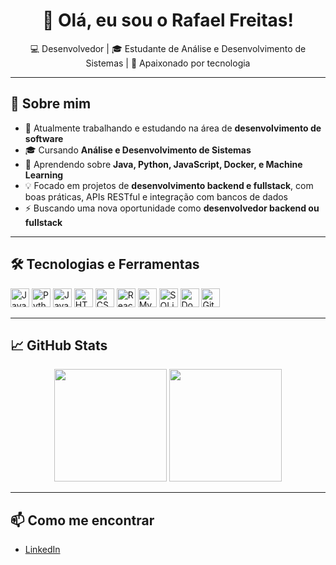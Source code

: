 <h1 align="center">👋 Olá, eu sou o Rafael Freitas!</h1>
<p align="center">💻 Desenvolvedor | 🎓 Estudante de Análise e Desenvolvimento de Sistemas | 🚀 Apaixonado por tecnologia</p>

---

## 🚀 Sobre mim

- 🔭 Atualmente trabalhando e estudando na área de **desenvolvimento de software**
- 🎓 Cursando **Análise e Desenvolvimento de Sistemas**
- 🧠 Aprendendo sobre **Java, Python, JavaScript, Docker, e Machine Learning**
- 💡 Focado em projetos de **desenvolvimento backend e fullstack**, com boas práticas, APIs RESTful e integração com bancos de dados
- ⚡ Buscando uma nova oportunidade como **desenvolvedor backend ou fullstack**

---

## 🛠️ Tecnologias e Ferramentas

<p>
  <img src="https://cdn.jsdelivr.net/gh/devicons/devicon/icons/java/java-original.svg" height="30" alt="Java" />
  <img src="https://cdn.jsdelivr.net/gh/devicons/devicon/icons/python/python-original.svg" height="30" alt="Python" />
  <img src="https://cdn.jsdelivr.net/gh/devicons/devicon/icons/javascript/javascript-original.svg" height="30" alt="JavaScript" />
  <img src="https://cdn.jsdelivr.net/gh/devicons/devicon/icons/html5/html5-original.svg" height="30" alt="HTML" />
  <img src="https://cdn.jsdelivr.net/gh/devicons/devicon/icons/css3/css3-original.svg" height="30" alt="CSS" />
  <img src="https://cdn.jsdelivr.net/gh/devicons/devicon/icons/react/react-original.svg" height="30" alt="React" />
  <img src="https://cdn.jsdelivr.net/gh/devicons/devicon/icons/mysql/mysql-original.svg" height="30" alt="MySQL" />
  <img src="https://cdn.jsdelivr.net/gh/devicons/devicon/icons/postgresql/postgresql-original.svg" height="30" alt="SQLite" />
  <img src="https://cdn.jsdelivr.net/gh/devicons/devicon/icons/docker/docker-original.svg" height="30" alt="Docker" />
  <img src="https://cdn.jsdelivr.net/gh/devicons/devicon/icons/github/github-original.svg" height="30" alt="GitHub" />
</p>

---

## 📈 GitHub Stats

<div align="center">
  <img height="180em" src="https://github-readme-stats.vercel.app/api?username=rafael-freitass&show_icons=true&theme=github_dark&count_private=true"/>
  <img height="180em" src="https://github-readme-stats.vercel.app/api/top-langs/?username=rafael-freitass&layout=compact&theme=github_dark"/>
</div>

---

## 📫 Como me encontrar

- [LinkedIn](https://www.linkedin.com/in/rafael-de-freitas)
